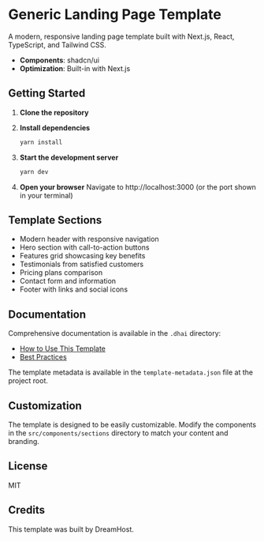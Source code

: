 # Generic Landing Page Template

A modern, responsive landing page template built with Next.js, React, TypeScript, and Tailwind CSS.


- **Components**: shadcn/ui
- **Optimization**: Built-in with Next.js

## Getting Started

1. **Clone the repository**

2. **Install dependencies**
   ```bash
   yarn install
   ```

3. **Start the development server**
   ```bash
   yarn dev
   ```

4. **Open your browser**
   Navigate to http://localhost:3000 (or the port shown in your terminal)

## Template Sections

- Modern header with responsive navigation
- Hero section with call-to-action buttons
- Features grid showcasing key benefits
- Testimonials from satisfied customers
- Pricing plans comparison
- Contact form and information
- Footer with links and social icons

## Documentation

Comprehensive documentation is available in the `.dhai` directory:

- [How to Use This Template](/.dhai/how-to-use.md)
- [Best Practices](/.dhai/good-practices.md)

The template metadata is available in the `template-metadata.json` file at the project root.

## Customization

The template is designed to be easily customizable. Modify the components in the `src/components/sections` directory to match your content and branding.

## License

MIT

## Credits

This template was built by DreamHost.
